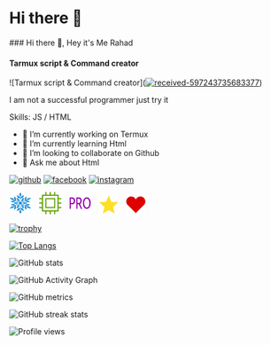 # Hi there 👋

<!--
**MR-RAHAD-511/MR-RAHAD-511** is a ✨ _special_ ✨ repository because its `README.md` (this file) appears on your GitHub profile.

Here are some ideas to get you started:

- 🔭 I’m currently working on ...
- 🌱 I’m currently learning ...
- 👯 I’m looking to collaborate on ...
- 🤔 I’m looking for help with ...
- 💬 Ask me about ...
- 📫 How to reach me: ...
- 😄 Pronouns: ...
- ⚡ Fun fact: ...
-->### Hi there 👋, Hey it's Me Rahad 
#### Tarmux script & Command creator
![Tarmux script & Command creator](<a href="https://imgbb.com/"><img src="https://i.ibb.co/3c7mvwW/received-597243735683377.jpg" alt="received-597243735683377" border="0"></a>)

I am not a successful programmer just try it

Skills: JS / HTML 

- 🔭 I’m currently working on Termux 
- 🌱 I’m currently learning Html 
- 👯 I’m looking to collaborate on Github 
- 💬 Ask me about Html 


[<img src='https://cdn.jsdelivr.net/npm/simple-icons@3.0.1/icons/github.svg' alt='github' height='40'>](https://github.com/MR-RAHAD-511)  [<img src='https://cdn.jsdelivr.net/npm/simple-icons@3.0.1/icons/facebook.svg' alt='facebook' height='40'>](https://www.facebook.com/www.xnx.com9)  [<img src='https://cdn.jsdelivr.net/npm/simple-icons@3.0.1/icons/instagram.svg' alt='instagram' height='40'>](https://www.instagram.com/mdrahad_hosain/)  

<a href='https://archiveprogram.github.com/'><img src='https://raw.githubusercontent.com/acervenky/animated-github-badges/master/assets/acbadge.gif' width='40' height='40'></a> <a href='https://docs.github.com/en/developers'><img src='https://raw.githubusercontent.com/acervenky/animated-github-badges/master/assets/devbadge.gif' width='40' height='40'></a> <a href='https://github.com/pricing'><img src='https://raw.githubusercontent.com/acervenky/animated-github-badges/master/assets/pro.gif' width='40' height='40'></a> <a href='https://stars.github.com/'><img src='https://raw.githubusercontent.com/acervenky/animated-github-badges/master/assets/starbadge.gif' width='35' height='35'></a> <a href='https://docs.github.com/en/github/supporting-the-open-source-community-with-github-sponsors'><img src='https://raw.githubusercontent.com/acervenky/animated-github-badges/master/assets/sponsorbadge.gif' width='35' height='35'></a> 

[![trophy](https://github-profile-trophy.vercel.app/?username=MR-RAHAD-511)](https://github.com/ryo-ma/github-profile-trophy)

[![Top Langs](https://github-readme-stats.vercel.app/api/top-langs/?username=MR-RAHAD-511)](https://github.com/anuraghazra/github-readme-stats)

![GitHub stats](https://github-readme-stats.vercel.app/api?username=MR-RAHAD-511&show_icons=true&count_private=true)  

![GitHub Activity Graph](https://activity-graph.herokuapp.com/graph?username=MR-RAHAD-511)  

![GitHub metrics](https://metrics.lecoq.io/MR-RAHAD-511)  

![GitHub streak stats](https://streak-stats.demolab.com/?user=MR-RAHAD-511)  

![Profile views](https://gpvc.arturio.dev/MR-RAHAD-511)
